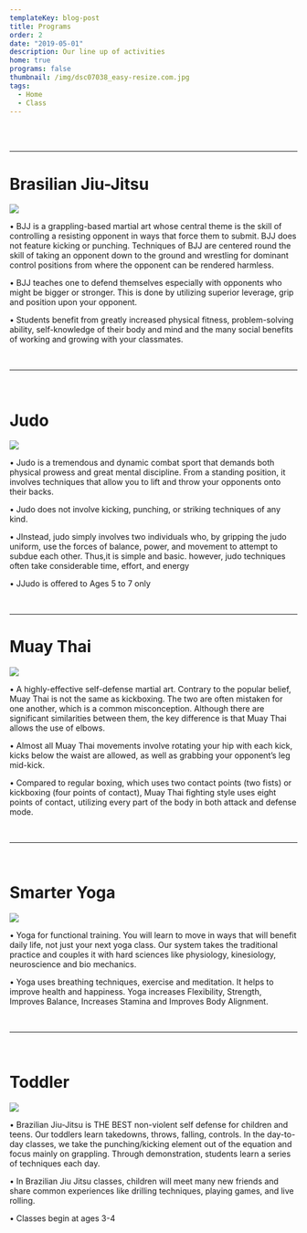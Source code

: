 ```yaml
---
templateKey: blog-post
title: Programs
order: 2
date: "2019-05-01"
description: Our line up of activities
home: true
programs: false
thumbnail: /img/dsc07038_easy-resize.com.jpg
tags:
  - Home
  - Class
---
```


<br>
<br>

---

# Brasilian Jiu-Jitsu

![](/img/dsc6897.jpg)

• BJJ is a grappling-based martial art whose central theme is the skill of controlling a resisting opponent in ways that force them to submit. BJJ does not feature kicking or punching. Techniques of BJJ are centered round the skill of taking an opponent down to the ground and wrestling for dominant control positions from where the opponent can be rendered harmless.

• BJJ teaches one to defend themselves especially with opponents who might be bigger or stronger. This is done by utilizing superior leverage, grip and position upon your opponent.

• Students benefit from greatly increased physical fitness, problem-solving ability, self-knowledge of their body and mind and the many social benefits of working and growing with your classmates.

<br>

---

<br>

# Judo

![](/img/dsc6897.jpg)

• Judo is a tremendous and dynamic combat sport that demands both physical prowess and great mental discipline. From a standing position, it involves techniques that allow you to lift and throw your opponents onto their backs.

• Judo does not involve kicking, punching, or striking techniques of any kind.

• JInstead, judo simply involves two individuals who, by gripping the judo uniform, use the forces of balance, power, and movement to attempt to subdue each other. Thus,it is simple and basic. however, judo techniques often take considerable time, effort, and energy

• JJudo is offered to Ages 5 to 7 only

<br>

---

# Muay Thai

![](/img/dsc6897.jpg)

• A highly-effective self-defense martial art. Contrary to the popular belief, Muay Thai is not the same as kickboxing. The two are often mistaken for one another, which is a common misconception. Although there are significant similarities between them, the key difference is that Muay Thai allows the use of elbows.

• Almost all Muay Thai movements involve rotating your hip with each kick, kicks below the waist are allowed, as well as grabbing your opponent’s leg mid-kick.

• Compared to regular boxing, which uses two contact points (two fists) or kickboxing (four points of contact), Muay Thai fighting style uses eight points of contact, utilizing every part of the body in both attack and defense mode.

<br>

---

<br>

# Smarter Yoga

![](/img/products-grid1.jpg)

• Yoga for functional training. You will learn to move in ways that will benefit daily life, not just your next yoga class. Our system takes the traditional practice and couples it with hard sciences like physiology, kinesiology, neuroscience and bio mechanics.

• Yoga uses breathing techniques, exercise and meditation. It helps to improve health and happiness. Yoga increases Flexibility, Strength, Improves Balance, Increases Stamina and Improves Body Alignment.

<br>

---

<br>

# Toddler

![](/img/dsc6897.jpg)

• Brazilian Jiu-Jitsu is THE BEST non-violent self defense for children and teens. Our toddlers learn takedowns, throws, falling, controls. In the day-to-day classes, we take the punching/kicking element out of the equation and focus mainly on grappling. Through demonstration, students learn a series of techniques each day.

• In Brazilian Jiu Jitsu classes, children will meet many new friends and share common experiences like drilling techniques, playing games, and live rolling.

• Classes begin at ages 3-4
